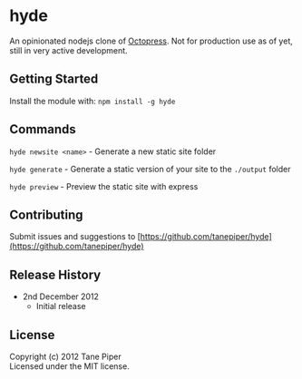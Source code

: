 # hyde

An opinionated nodejs clone of [Octopress](http://octopress.org).  Not for production use as of yet, still in
very active development.

## Getting Started
Install the module with: `npm install -g hyde`

## Commands

`hyde newsite <name>` - Generate a new static site folder

`hyde generate` - Generate a static version of your site to the `./output` folder

`hyde preview` - Preview the static site with express

## Contributing
Submit issues and suggestions to [https://github.com/tanepiper/hyde](https://github.com/tanepiper/hyde)

## Release History
* 2nd December 2012
    * Initial release

## License
Copyright (c) 2012 Tane Piper  
Licensed under the MIT license.
